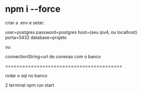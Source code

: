 npm i --force
=========================================
criar a .env e setar:

user=postgres
password=postgres
host=(seu ipv4, ou localhost)
porta=5432
database=projeto

ou

connectionString=url de conexao com o banco

=========================================

rodar o sql no banco

2 terminal
npm run start
